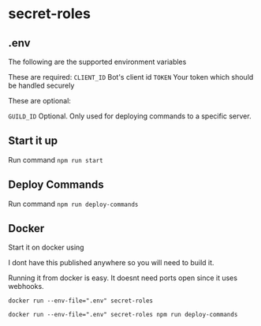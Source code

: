 # secret-roles

## .env

The following are the supported environment variables

These are required:
`CLIENT_ID` Bot's client id
`TOKEN` Your token which should be handled securely

These are optional:

`GUILD_ID` Optional. Only used for deploying commands to a specific server.

## Start it up

Run command `npm run start`

## Deploy Commands

Run command `npm run deploy-commands`

## Docker

Start it on docker using

I dont have this published anywhere so you will need to build it.

Running it from docker is easy. It doesnt need ports open since it uses webhooks.

`docker run --env-file=".env" secret-roles`

`docker run --env-file=".env" secret-roles npm run deploy-commands`